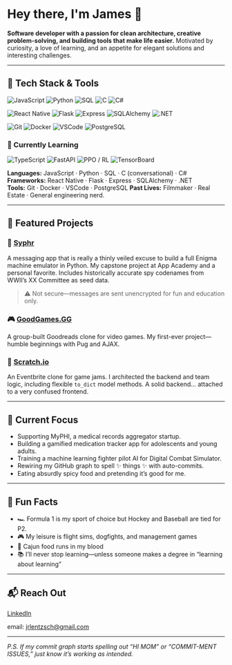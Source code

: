 # Hey there, I'm James 👋

**Software developer with a passion for clean architecture, creative problem-solving, and building tools that make life easier.**
Motivated by curiosity, a love of learning, and an appetite for elegant solutions and interesting challenges.

---

## 🧰 Tech Stack & Tools

<!-- Language Badges -->
![JavaScript](https://img.shields.io/badge/JavaScript-F7DF1E?style=for-the-badge&logo=javascript&logoColor=black "JavaScript")
![Python](https://img.shields.io/badge/Python-3776AB?style=for-the-badge&logo=python&logoColor=white "Python")
![SQL](https://img.shields.io/badge/SQL-4479A1?style=for-the-badge&logo=postgresql&logoColor=white "SQL")
![C](https://img.shields.io/badge/C-A8B9CC?style=for-the-badge&logo=c&logoColor=white "C")
![C#](https://img.shields.io/badge/C%23-239120?style=for-the-badge&logo=c-sharp&logoColor=white "C#")

<!-- Framework Badges -->
![React Native](https://img.shields.io/badge/React_Native-61DAFB?style=for-the-badge&logo=react&logoColor=black "React Native")
![Flask](https://img.shields.io/badge/Flask-000000?style=for-the-badge&logo=flask&logoColor=white "Flask")
![Express](https://img.shields.io/badge/Express-000000?style=for-the-badge&logo=express&logoColor=white "Express")
![SQLAlchemy](https://img.shields.io/badge/SQLAlchemy-100000?style=for-the-badge&logo=sqlalchemy&logoColor=white "SQLAlchemy")
![.NET](https://img.shields.io/badge/.NET-512BD4?style=for-the-badge&logo=dotnet&logoColor=white ".NET")

<!-- Tool Badges -->
![Git](https://img.shields.io/badge/Git-F05032?style=for-the-badge&logo=git&logoColor=white "Git")
![Docker](https://img.shields.io/badge/Docker-2496ED?style=for-the-badge&logo=docker&logoColor=white "Docker")
![VSCode](https://img.shields.io/badge/VS_Code-007ACC?style=for-the-badge&logo=visualstudiocode&logoColor=white "VSCode")
![PostgreSQL](https://img.shields.io/badge/PostgreSQL-336791?style=for-the-badge&logo=postgresql&logoColor=white "PostgreSQL")

### 🧪 Currently Learning

![TypeScript](https://img.shields.io/badge/TypeScript-3178C6?style=for-the-badge&logo=typescript&logoColor=white "TypeScript")
![FastAPI](https://img.shields.io/badge/FastAPI-009688?style=for-the-badge&logo=fastapi&logoColor=white "FastAPI")
![PPO / RL](https://img.shields.io/badge/Reinforcement_Learning-FF6F00?style=for-the-badge&logo=openai&logoColor=white "Proximal Policy Optimization")
![TensorBoard](https://img.shields.io/badge/TensorBoard-FF6F00?style=for-the-badge&logo=tensorflow&logoColor=white "TensorBoard")



**Languages:** JavaScript · Python · SQL · C (conversational) · C#  
**Frameworks:** React Native · Flask · Express · SQLAlchemy · .NET  
**Tools:** Git · Docker · VSCode · PostgreSQL
**Past Lives:** Filmmaker · Real Estate · General engineering nerd.

---

## 🚀 Featured Projects

### 🔐 [Syphr](https://github.com/lentzsch/Syphr)

A messaging app that is really a thinly veiled excuse to build a full Enigma machine emulator in Python.
My capstone project at App Academy and a personal favorite.
Includes historically accurate spy codenames from WWII’s XX Committee as seed data.

> ⚠️ Not secure—messages are sent unencrypted for fun and education only.

### 🎮 [GoodGames.GG](https://github.com/jiezheng2020/GoodGamesGG)

A group-built Goodreads clone for video games.
My first-ever project—humble beginnings with Pug and AJAX.

### 🎤 [Scratch.io](https://github.com/JoshuaJDevine/scratch.io)

An Eventbrite clone for game jams. I architected the backend and team logic,
including flexible `to_dict` model methods. A solid backend… attached to a very confused frontend.

---

## 🎯 Current Focus

* Supporting MyPHI, a medical records aggregator startup.
* Building a gamified medication tracker app for adolescents and young adults.
* Training a machine learning fighter pilot AI for Digital Combat Simulator.
* Rewiring my GitHub graph to spell ✨ things ✨ with auto-commits.
* Eating absurdly spicy food and pretending it’s good for me.

---

## 🧠 Fun Facts

* 🏎️ Formula 1 is my sport of choice but Hockey and Baseball are tied for P2.
* 🎮 My leisure is flight sims, dogfights, and management games
* 🧄 Cajun food runs in my blood
* 📚 I’ll never stop learning—unless someone makes a degree in “learning about learning”

---

## 📬 Reach Out

[LinkedIn](https://www.linkedin.com/in/jameslentzsch/)

email: [jrlentzsch@gmail.com](mailto:jrlentzsch@gmail.com)

---

*P.S. If my commit graph starts spelling out “HI MOM” or “COMMIT-MENT ISSUES,” just know it’s working as intended.*
